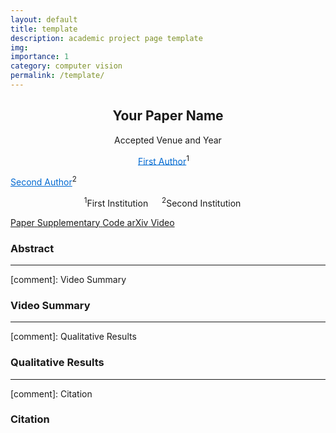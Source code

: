 ```yaml
---
layout: default
title: template
description: academic project page template
img: 
importance: 1
category: computer vision
permalink: /template/
---
```


[comment]: Title
<h2 align="center" class="font-weight-normal"> Your Paper Name </h2>
<p style="text-align: center;" class="font-weight-normal"> Accepted Venue and Year </p>

[comment]: Authors
<p style="text-align: center; font-weight: normal">
<a href="http://reagan1311.github.io" style="color: #0069d1"> First Author</a><sup>1</sup>&emsp;

<a href="http://varunjampani.github.io" style="color: #0069d1"> Second Author</a><sup>2</sup>&emsp;
</p>
<p style="text-align: center; font-weight: normal"> <sup>1</sup>First Institution &emsp;   <sup>2</sup>Second Institution &emsp;   </p>

[comment]: Icons
<div class="column has-text-centered">
    <div class="publication-links">
 <!-- Arxiv PDF link -->
      <span class="link-block">
        <a href="https://arxiv.org/pdf/<ARXIV PAPER ID>.pdf" target="_blank"
        class="external-link button is-normal is-rounded is-dark">
        <span class="icon">
          <i class="fas fa-file-pdf"></i>
        </span>
        <span>Paper</span>
        </a>
     </span>

<!-- Supplementary PDF link -->
  <span class="link-block">
  <a href="" target="_blank"
  class="external-link button is-normal is-rounded is-dark">
  <span class="icon">
    <i class="fas fa-file-pdf"></i>
  </span>
  <span>Supplementary</span>
  </a>
  </span>

<!-- Github link -->
  <span class="link-block">
    <a href="https://github.com/YOUR REPO HERE" target="_blank"
    class="external-link button is-normal is-rounded is-dark">
    <span class="icon">
      <i class="fab fa-github"></i>
    </span>
    <span>Code</span>
  </a>
</span>

<!-- ArXiv abstract Link -->
<span class="link-block">
  <a href="https://arxiv.org/abs/<ARXIV PAPER ID>" target="_blank"
  class="external-link button is-normal is-rounded is-dark">
  <span class="icon">
    <i class="ai ai-arxiv"></i>
  </span>
  <span>arXiv</span>
</a>
</span>

<!-- Video Link -->
<span class="link-block">
<a href="https://www.youtube.com/watch?v=6TVfnLLRSZQ&ab_channel=GenLi" target="_blank" class="external-link button is-normal is-rounded is-dark">
<span class="icon" style="text-decoration: none">
  <i class="fas fa-video"></i>
</span>
<span>Video</span>
</a>
</span>
</div>
</div>

[comment]: Abstract
<h3> Abstract </h3>

<!--
<center>
<figure>
		<div id="projectid">
    <img src="xxx" width="100%">
		</div>
		<br />
    <figcaption style="font-size: 90%; margin-top: 12px; text-align: left">
	    your figure caption
    </figcaption>
</figure>
</center>
-->

<hr>
[comment]: Video Summary
<h3> Video Summary </h3>

<!--
<center>
<div class="embed-responsive embed-responsive-16by9" style="width: 95%">
<iframe class="embed-responsive-item" src="https://www.youtube.com/embed/6TVfnLLRSZQ" frameborder="0" allow="accelerometer; autoplay; clipboard-write; encrypted-media; gyroscope; picture-in-picture; web-share" allowfullscreen></iframe>
</div>
</center>
-->

<hr>
[comment]: Qualitative Results
<h3> Qualitative Results </h3>
<!--
<center>
<figure>
		<div id="projectid">
    <img src="xxx" width="100%">
		</div>
		<br />
    <figcaption style="font-size: 90%; margin-top: 12px; text-align: left">
	    your figure caption
    </figcaption>
</figure>
</center>
-->

<hr>
[comment]: Citation
<h3> Citation </h3>

<!--
```
@inproceedings{li2021adaptive,
  title={Adaptive prototype learning and allocation for few-shot segmentation},
  author={Li, Gen and Jampani, Varun and Sevilla-Lara, Laura and Sun, Deqing and Kim, Jonghyun and Kim, Joongkyu},
  booktitle={Proceedings of the IEEE/CVF conference on computer vision and pattern recognition},
  year={2021}
}
```
-->